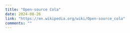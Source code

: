 ```yaml
---
title: "Open-source Cola"
date: 2024-08-26
link: "https://en.wikipedia.org/wiki/Open-source_cola"
comments: ""
---
```


